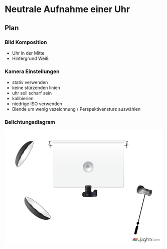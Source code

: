 # Neutrale Aufnahme einer Uhr
## Plan

### Bild Komposition

- Uhr in der Mitte
- Hintergrund Weiß

### Kamera Einstellungen

- stativ verwenden
- keine stürzenden linien
- uhr soll scharf sein 
- kalibierien
- niedrige ISO verwenden
- Blende um wenig vezeichnung / Perspektivensturz auswählen

### Belichtungsdiagram

![alt text](<Neutrale Aufnahme by Cmdrprotogen27.png>)